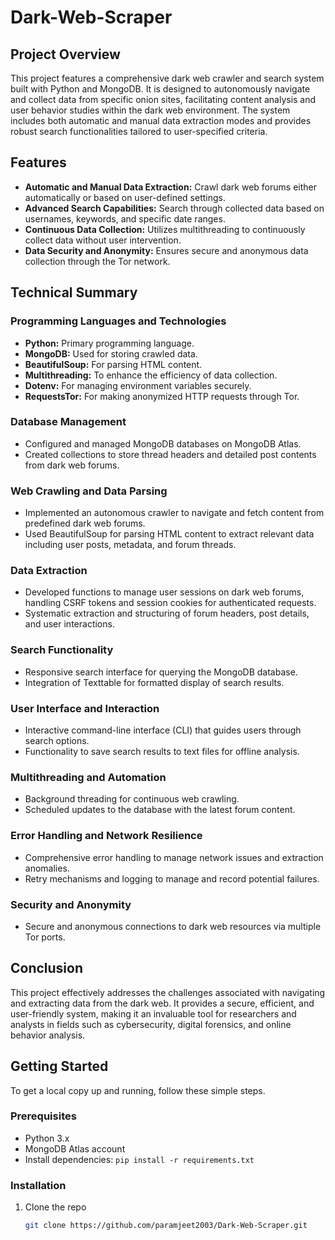 # Dark-Web-Scraper

## Project Overview
This project features a comprehensive dark web crawler and search system built with Python and MongoDB. It is designed to autonomously navigate and collect data from specific onion sites, facilitating content analysis and user behavior studies within the dark web environment. The system includes both automatic and manual data extraction modes and provides robust search functionalities tailored to user-specified criteria.

## Features
- **Automatic and Manual Data Extraction:** Crawl dark web forums either automatically or based on user-defined settings.
- **Advanced Search Capabilities:** Search through collected data based on usernames, keywords, and specific date ranges.
- **Continuous Data Collection:** Utilizes multithreading to continuously collect data without user intervention.
- **Data Security and Anonymity:** Ensures secure and anonymous data collection through the Tor network.

## Technical Summary

### Programming Languages and Technologies
- **Python:** Primary programming language.
- **MongoDB:** Used for storing crawled data.
- **BeautifulSoup:** For parsing HTML content.
- **Multithreading:** To enhance the efficiency of data collection.
- **Dotenv:** For managing environment variables securely.
- **RequestsTor:** For making anonymized HTTP requests through Tor.

### Database Management
- Configured and managed MongoDB databases on MongoDB Atlas.
- Created collections to store thread headers and detailed post contents from dark web forums.

### Web Crawling and Data Parsing
- Implemented an autonomous crawler to navigate and fetch content from predefined dark web forums.
- Used BeautifulSoup for parsing HTML content to extract relevant data including user posts, metadata, and forum threads.

### Data Extraction
- Developed functions to manage user sessions on dark web forums, handling CSRF tokens and session cookies for authenticated requests.
- Systematic extraction and structuring of forum headers, post details, and user interactions.

### Search Functionality
- Responsive search interface for querying the MongoDB database.
- Integration of Texttable for formatted display of search results.

### User Interface and Interaction
- Interactive command-line interface (CLI) that guides users through search options.
- Functionality to save search results to text files for offline analysis.

### Multithreading and Automation
- Background threading for continuous web crawling.
- Scheduled updates to the database with the latest forum content.

### Error Handling and Network Resilience
- Comprehensive error handling to manage network issues and extraction anomalies.
- Retry mechanisms and logging to manage and record potential failures.

### Security and Anonymity
- Secure and anonymous connections to dark web resources via multiple Tor ports.

## Conclusion
This project effectively addresses the challenges associated with navigating and extracting data from the dark web. It provides a secure, efficient, and user-friendly system, making it an invaluable tool for researchers and analysts in fields such as cybersecurity, digital forensics, and online behavior analysis.

## Getting Started
To get a local copy up and running, follow these simple steps.

### Prerequisites
- Python 3.x
- MongoDB Atlas account
- Install dependencies: `pip install -r requirements.txt`

### Installation
1. Clone the repo
   ```sh
   git clone https://github.com/paramjeet2003/Dark-Web-Scraper.git
